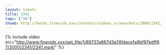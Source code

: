 ```yaml
--- 
layout: sieutv
title: 2341
tags: ["1k"]
thumb: http://hwcdn.finevids.xxx/contents/videos_screenshots/2000/2341/preview.mp4.jpg
---
```

{% include video src="http://www.finevids.xxx/get_file/1/89737a867d3a74fdace1a9bf97edff67/2000/2341/2341.mp4/" %} 
